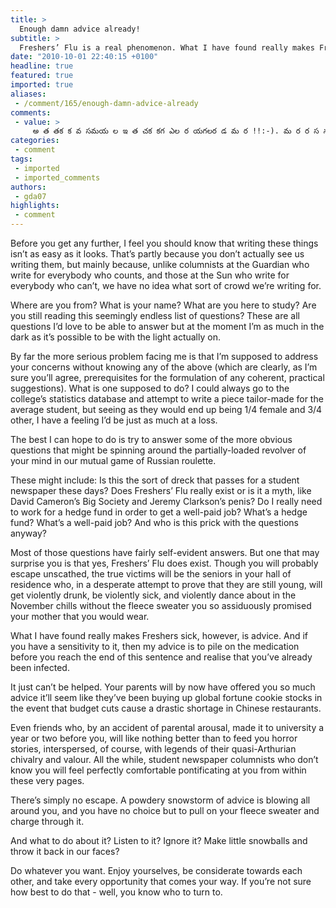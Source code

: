 ```yaml
---
title: >
  Enough damn advice already!
subtitle: >
  Freshers’ Flu is a real phenomenon. What I have found really makes Freshers sick, however, is advice
date: "2010-10-01 22:40:15 +0100"
headline: true
featured: true
imported: true
aliases:
 - /comment/165/enough-damn-advice-already
comments:
 - value: >
     అ త తక క వ సమయ ల ఇ త చక కగ ఎల ర యగలర డ మ ర !!:-). మ ర ర స న య స అద ర ద . "న చ న నప ప డ స క ళ లల (కన స న న చద వ న స క ళ ళల ) ఒక ర ల డ ద . "బ గ చద వ ప ల లల అల లర చ యర ద ! చద వ ర న మ ద ద ల అల లర ల ఫస ట ట ర " అన !ఇద న క చ ల అన భవ . అ ద ల మ న న నక ఊర న డ వ గ ల . స క ల జ వ తమ త ఫస ట బ చ ల క ర చ న వ స గ ప య , ఇ టర మ డ యట ల ఆ గ డవ వద ల చ క న న (అసల ఓ న ల గ న లల క ల జ క వ ళ ళల ద ల డ (క ర క ట ప చ చ ). ద త ఇ ట ల గ డవ మ దలయ య ద . మళ ళ back to normal. REC Warangal క వచ చ క మ త ర , ప ర త గ వ నక బ చ . క న
categories:
 - comment
tags:
 - imported
 - imported_comments
authors:
 - gda07
highlights:
 - comment
---
```


Before you get any further, I feel you should know that writing these things isn’t as easy as it looks. That’s partly because you don’t actually see us writing them, but mainly because, unlike columnists at the Guardian who write for everybody who counts, and those at the Sun who write for everybody who can’t, we have no idea what sort of crowd we’re writing for.

Where are you from? What is your name? What are you here to study? Are you still reading this seemingly endless list of questions? These are all questions I’d love to be able to answer but at the moment I’m as much in the dark as it’s possible to be with the light actually on.

By far the more serious problem facing me is that I’m supposed to address your concerns without knowing any of the above (which are clearly, as I’m sure you’ll agree, prerequisites for the formulation of any coherent, practical suggestions). What is one supposed to do? I could always go to the college’s statistics database and attempt to write a piece tailor-made for the average student, but seeing as they would end up being 1/4 female and 3/4 other, I have a feeling I’d be just as much at a loss.

The best I can hope to do is try to answer some of the more obvious questions that might be spinning around the partially-loaded revolver of your mind in our mutual game of Russian roulette.

These might include: Is this the sort of dreck that passes for a student newspaper these days? Does Freshers’ Flu really exist or is it a myth, like David Cameron’s Big Society and Jeremy Clarkson’s penis? Do I really need to work for a hedge fund in order to get a well-paid job? What’s a hedge fund? What’s a well-paid job? And who is this prick with the questions anyway?

Most of those questions have fairly self-evident answers. But one that may surprise you is that yes, Freshers’ Flu does exist. Though you will probably escape unscathed, the true victims will be the seniors in your hall of residence who, in a desperate attempt to prove that they are still young, will get violently drunk, be violently sick, and violently dance about in the November chills without the fleece sweater you so assiduously promised your mother that you would wear.

What I have found really makes Freshers sick, however, is advice. And if you have a sensitivity to it, then my advice is to pile on the medication before you reach the end of this sentence and realise that you’ve already been infected.

It just can’t be helped. Your parents will by now have offered you so much advice it’ll seem like they’ve been buying up global fortune cookie stocks in the event that budget cuts cause a drastic shortage in Chinese restaurants.

Even friends who, by an accident of parental arousal, made it to university a year or two before you, will like nothing better than to feed you horror stories, interspersed, of course, with legends of their quasi-Arthurian chivalry and valour. All the while, student newspaper columnists who don’t know you will feel perfectly comfortable pontificating at you from within these very pages.

There’s simply no escape. A powdery snowstorm of advice is blowing all around you, and you have no choice but to pull on your fleece sweater and charge through it.

And what to do about it? Listen to it? Ignore it? Make little snowballs and throw it back in our faces?

Do whatever you want. Enjoy yourselves, be considerate towards each other, and take every opportunity that comes your way. If you’re not sure how best to do that - well, you know who to turn to.
